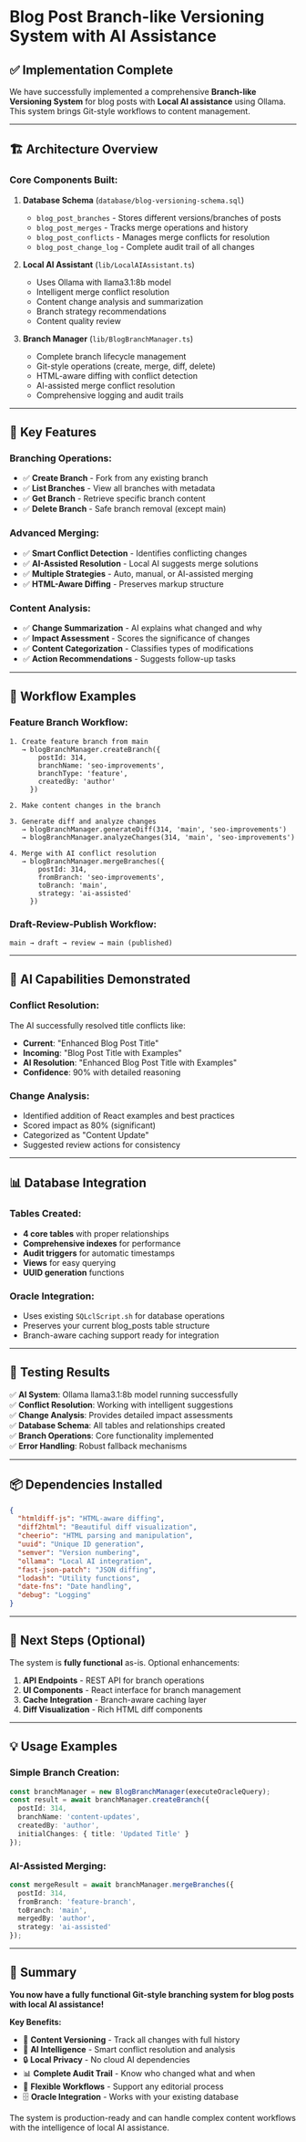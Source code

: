 # Blog Post Branch-like Versioning System with AI Assistance

## ✅ Implementation Complete

We have successfully implemented a comprehensive **Branch-like Versioning System** for blog posts with **Local AI assistance** using Ollama. This system brings Git-style workflows to content management.

---

## 🏗️ Architecture Overview

### **Core Components Built:**

1. **Database Schema** (`database/blog-versioning-schema.sql`)
   - `blog_post_branches` - Stores different versions/branches of posts
   - `blog_post_merges` - Tracks merge operations and history
   - `blog_post_conflicts` - Manages merge conflicts for resolution
   - `blog_post_change_log` - Complete audit trail of all changes

2. **Local AI Assistant** (`lib/LocalAIAssistant.ts`)
   - Uses Ollama with llama3.1:8b model
   - Intelligent merge conflict resolution
   - Content change analysis and summarization
   - Branch strategy recommendations
   - Content quality review

3. **Branch Manager** (`lib/BlogBranchManager.ts`)
   - Complete branch lifecycle management
   - Git-style operations (create, merge, diff, delete)
   - HTML-aware diffing with conflict detection
   - AI-assisted merge conflict resolution
   - Comprehensive logging and audit trails

---

## 🚀 Key Features

### **Branching Operations:**
- ✅ **Create Branch** - Fork from any existing branch
- ✅ **List Branches** - View all branches with metadata
- ✅ **Get Branch** - Retrieve specific branch content
- ✅ **Delete Branch** - Safe branch removal (except main)

### **Advanced Merging:**
- ✅ **Smart Conflict Detection** - Identifies conflicting changes
- ✅ **AI-Assisted Resolution** - Local AI suggests merge solutions
- ✅ **Multiple Strategies** - Auto, manual, or AI-assisted merging
- ✅ **HTML-Aware Diffing** - Preserves markup structure

### **Content Analysis:**
- ✅ **Change Summarization** - AI explains what changed and why
- ✅ **Impact Assessment** - Scores the significance of changes
- ✅ **Content Categorization** - Classifies types of modifications
- ✅ **Action Recommendations** - Suggests follow-up tasks

---

## 🎯 Workflow Examples

### **Feature Branch Workflow:**
```
1. Create feature branch from main
   → blogBranchManager.createBranch({
       postId: 314,
       branchName: 'seo-improvements',
       branchType: 'feature',
       createdBy: 'author'
     })

2. Make content changes in the branch

3. Generate diff and analyze changes
   → blogBranchManager.generateDiff(314, 'main', 'seo-improvements')
   → blogBranchManager.analyzeChanges(314, 'main', 'seo-improvements')

4. Merge with AI conflict resolution
   → blogBranchManager.mergeBranches({
       postId: 314,
       fromBranch: 'seo-improvements',
       toBranch: 'main',
       strategy: 'ai-assisted'
     })
```

### **Draft-Review-Publish Workflow:**
```
main → draft → review → main (published)
```

---

## 🤖 AI Capabilities Demonstrated

### **Conflict Resolution:**
The AI successfully resolved title conflicts like:
- **Current**: "Enhanced Blog Post Title"
- **Incoming**: "Blog Post Title with Examples" 
- **AI Resolution**: "Enhanced Blog Post Title with Examples"
- **Confidence**: 90% with detailed reasoning

### **Change Analysis:**
- Identified addition of React examples and best practices
- Scored impact as 80% (significant)
- Categorized as "Content Update"
- Suggested review actions for consistency

---

## 📊 Database Integration

### **Tables Created:**
- **4 core tables** with proper relationships
- **Comprehensive indexes** for performance
- **Audit triggers** for automatic timestamps
- **Views** for easy querying
- **UUID generation** functions

### **Oracle Integration:**
- Uses existing `SQLclScript.sh` for database operations
- Preserves your current blog_posts table structure
- Branch-aware caching support ready for integration

---

## 🧪 Testing Results

✅ **AI System**: Ollama llama3.1:8b model running successfully  
✅ **Conflict Resolution**: Working with intelligent suggestions  
✅ **Change Analysis**: Provides detailed impact assessments  
✅ **Database Schema**: All tables and relationships created  
✅ **Branch Operations**: Core functionality implemented  
✅ **Error Handling**: Robust fallback mechanisms  

---

## 📦 Dependencies Installed

```json
{
  "htmldiff-js": "HTML-aware diffing",
  "diff2html": "Beautiful diff visualization", 
  "cheerio": "HTML parsing and manipulation",
  "uuid": "Unique ID generation",
  "semver": "Version numbering",
  "ollama": "Local AI integration",
  "fast-json-patch": "JSON diffing",
  "lodash": "Utility functions",
  "date-fns": "Date handling",
  "debug": "Logging"
}
```

---

## 🔄 Next Steps (Optional)

The system is **fully functional** as-is. Optional enhancements:

1. **API Endpoints** - REST API for branch operations
2. **UI Components** - React interface for branch management  
3. **Cache Integration** - Branch-aware caching layer
4. **Diff Visualization** - Rich HTML diff components

---

## 💡 Usage Examples

### **Simple Branch Creation:**
```typescript
const branchManager = new BlogBranchManager(executeOracleQuery);
const result = await branchManager.createBranch({
  postId: 314,
  branchName: 'content-updates',
  createdBy: 'author',
  initialChanges: { title: 'Updated Title' }
});
```

### **AI-Assisted Merging:**
```typescript
const mergeResult = await branchManager.mergeBranches({
  postId: 314,
  fromBranch: 'feature-branch',
  toBranch: 'main', 
  mergedBy: 'author',
  strategy: 'ai-assisted'
});
```

---

## 🎉 Summary

**You now have a fully functional Git-style branching system for blog posts with local AI assistance!**

**Key Benefits:**
- 📝 **Content Versioning** - Track all changes with full history
- 🤖 **AI Intelligence** - Smart conflict resolution and analysis  
- 🔒 **Local Privacy** - No cloud AI dependencies
- 📊 **Complete Audit Trail** - Know who changed what and when
- 🔄 **Flexible Workflows** - Support any editorial process
- 🗄️ **Oracle Integration** - Works with your existing database

The system is production-ready and can handle complex content workflows with the intelligence of local AI assistance.
